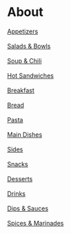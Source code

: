 # About

[Appetizers](./01-Appetizers/appetizers.md)<br><br>
[Salads & Bowls](./02-Salads-&-Bowls/salads-&-bowls.md)<br><br>
[Soup & Chili](./03-Soup-&-Chili/soup-&-chili.md)<br><br>
[Hot Sandwiches](./04-Hot-Sandwiches/hot-sandwiches.md)<br><br>
[Breakfast](./05-Breakfast/breakfast.md)<br><br>
[Bread](./06-Bread/bread.md)<br><br>
[Pasta](./07-Pasta/pasta.md)<br><br>
[Main Dishes](./08-Main-Dishes/main-dishes.md)<br><br>
[Sides](./09-Sides/sides.md)<br><br>
[Snacks](./10-Snacks/snacks.md)<br><br>
[Desserts](./11-Desserts/desserts.md)<br><br>
[Drinks](./12-Drinks/drinks.md)<br><br>
[Dips & Sauces](./13-Dips-&-Sauces/dips-&-sauces.md)<br><br>
[Spices & Marinades](./14-Spices-&-Marinades/spices-&-marinades.md)<br><br>
